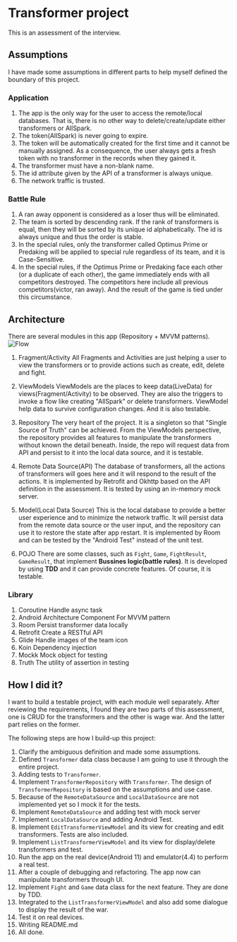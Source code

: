 # Transformer project

This is an assessment of the interview.

## Assumptions

I have made some assumptions in different parts to help myself defined the boundary of this project.

###  Application

1. The app is the only way for the user to access the remote/local databases. That is, there is no other way to delete/create/update either transformers or AllSpark.
2. The token(AllSpark) is never going to expire.
3. The token will be automatically created for the first time and it cannot be manually assigned. As a consequence, the user always gets a fresh token with no transformer in the records when they gained it.
4. The transformer must have a non-blank name.
5. The id attribute given by the API of a transformer is always unique.
6. The network traffic is trusted.

### Battle Rule
1. A ran away opponent is considered as a loser thus will be eliminated.
2. The team is sorted by descending rank. If the rank of transformers is equal, then they will be sorted by its unique id alphabetically. The id is always unique and thus the order is stable.
3. In the special rules, only the transformer called Optimus Prime or Predaking will be applied to special rule regardless of its team, and it is Case-Sensitive.
4. In the special rules, if the Optimus Prime or Predaking face each other (or a duplicate of each other), the game immediately ends with all competitors destroyed. The competitors here include all previous competitors(victor, ran away). And the result of the game is tied under this circumstance.

## Architecture
There are several modules in this app (Repository + MVVM patterns). ![Flow](https://developer.android.com/topic/libraries/architecture/images/final-architecture.png)

1. Fragment/Activity
	All Fragments and Activities are just helping a user to view the transformers or to provide actions such as create, edit, delete and fight.

2. ViewModels
	ViewModels are the places to keep data(LiveData) for views(Fragment/Activity) to be observed. They are also the triggers to invoke a flow like creating "AllSpark" or delete transformers. ViewModel help data to survive configuration changes. And it is also testable.

3. Repository
	The very heart of the project. It is a singleton so that "Single Source of Truth" can be achieved. From the ViewModels perspective, the repository provides all features to manipulate the transformers without known the detail beneath. Inside, the repo will request data from API and persist to it into the local data source, and it is testable.

4. Remote Data Source(API)
	The database of transformers, all the actions of transformers will goes here and it will respond to the result of the actions. It is implemented by Retrofit and Okhttp based on the API definition in the assessment. It is tested by using an in-memory mock server.

5. Model(Local Data Source)
	This is the local database to provide a better user experience and to minimize the network traffic. It will persist data from the remote data source or the user input, and the repository can use it to restore the state after app restart. It is implemented by Room and can be tested by the "Android Test" instead of the unit test.

6. POJO
	There are some classes, such as `Fight`, `Game`, `FightResult`, `GameResult`, that implement **Bussines logic(battle rules)**. It is developed by using **TDD** and it can provide concrete features. Of course, it is testable.

### Library

1. Coroutine
	Handle async task
2. Android Architecture Component
	For MVVM pattern
3. Room
	Persist transformer data locally
4. Retrofit
	Create a RESTful API
5. Glide
	Handle images of the team icon
6. Koin
	Dependency injection
7. Mockk
	Mock object for testing
8. Truth
	The  utility of assertion in testing

## How I did it?

I want to build a testable project, with each module well separately. After reviewing the requirements, I found they are two parts of this assessment, one is CRUD for the transformers and the other is wage war. And the latter part relies on the former.

The following steps are how I build-up this project:

1. Clarify the ambiguous definition and made some assumptions.
2. Defined `Transformer` data class because I am going to use it through the entire project.
3. Adding tests to `Transformer`.
4. Implement `TransformerRepository` with `Transformer`. The design of `TransformerRepository` is based on the assumptions and use case.
5. Because of the `RemoteDataSource` and `LocalDataSource` are not implemented yet so I mock it for the tests.
6. Implement `RemoteDataSource` and adding test with mock server
7. Implement `LocalDataSource` and adding Android Test.
8. Implement `EditTransformerViewModel` and its view for creating and edit transformers. Tests are also included.
9. Implement `ListTransformerViewModel` and its view for display/delete transformers and test.
10. Run the app on the real device(Android 11) and emulator(4.4) to perform a real test.
11. After a couple of debugging and refactoring. The app now can manipulate transformers through UI.
12. Implement `Fight` and `Game` data class for the next feature. They are done by TDD.
13. Integrated to the `ListTransformerViewModel` and also add some dialogue to display the result of the war.
14. Test it on real devices.
15. Writing README.md
16. All done.